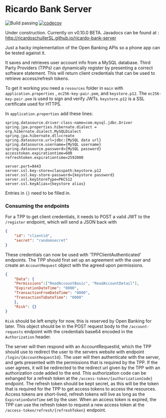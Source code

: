 # Ricardo Bank Server

![Build passing](https://circleci.com/gh/ricardoschullerSL/ricardo-bank-server.svg?style=shield&circle-token=:-circle-token)
[![codecov](https://codecov.io/gh/ricardoschullerSL/ricardo-bank-server/branch/master/graph/badge.svg)](https://codecov.io/gh/ricardoschullerSL/ricardo-bank-server)

Under construction. Currently on v0.10.0 BETA.
Javadocs can be found at : http://ricardoschullerSL.github.io/ricardo-bank-server


Just a hacky implementation of the Open Banking APIs so a phone app can be tested against it.

It saves and retrieves user account info from a MySQL database. Third Party Providers (TPPs) can dynamically register by presenting a correct software statement.
This will return client credentials that can be used to retrieve access/refresh tokens.

To get it working you need a `resources` folder in `main` with `application.properties` , `ec256-key-pair.pem`, and `keystore.p12`.
The `ec256-key-pair.pem` is used to sign and verify JWTs. 
`keystore.p12` is a SSL certificate used for HTTPS. 

In `application.properties` add these lines:

```
spring.datasource.driver-class-name=com.mysql.jdbc.Driver
spring.jpa.properties.hibernate.dialect = org.hibernate.dialect.MySQLDialect
spring.jpa.hibernate.dll=create
spring.datasource.url=jdbc:{MySQL data url}
spring.datasource.username={MySQL username}
spring.datasource.password={MySQL password}
accesstoken.expirationtime=600
refreshtoken.expirationtime=2592000

server.port=8443
server.ssl.key-store=classpath:keystore.p12
server.ssl.key-store-password={keystore password}
server.ssl.keyStoreType=PKCS12
server.ssl.keyAlias={keystore alias}
```

Entries in `{}` need to be filled in. 


### Consuming the endpoints

For a TPP to get client credentials, it needs to POST a valid JWT to the `/register` endpoint, which will send a JSON back with
```json
{
    "id": "clientid",
    "secret": "randomsecret"
}
```

These credentials can now be used with 'TPPClientAuthenticated' endpoints. The TPP should first set up an agreement with the user
and create an `AccountRequest` object with the agreed upon permissions. 
```json
{
    "Data": {
    "Permissions":["ReadAccountBasic", "ReadAccountDetail"],
    "ExpirationDateTime": "0000",
    "TransactionFromDateTime": "0000",
    "TransactionToDateTime": "0000"
    },
    "Risk": {}
}
```

`Risk` should be left empty for now, this is reserved by Open Banking for later. This object should be in the POST request body
to the `/account-requests` endpoint with the credentials base64 encoded in the `Authorization` header.

The server will then respond with an AccountRequestId, which the TPP should use to redirect the user
to the servers website with endpoint `/login/{AccountRequestId}`. The user will then authenticate with the server,
and gets presented with the permissions that is required by the TPP. If the user agrees, it will be 
redirected to the redirect url given by the TPP with an authorization code added to the end.
This authorization code can be exhanged for a refresh token at the `/access-token/{authorizationCode}` endpoint.
The refresh token should be kept secret, as this will be the token that is required for the TPP to get access tokens to access the resources.
Access tokens are short-lived, refresh tokens will live as long as the `ExpirationDateTime` set by the user.
When an access token is expired, the TPP can use the refresh token to request a new access token at the 
`/access-token/refresh/{refreshToken}` endpoint.




